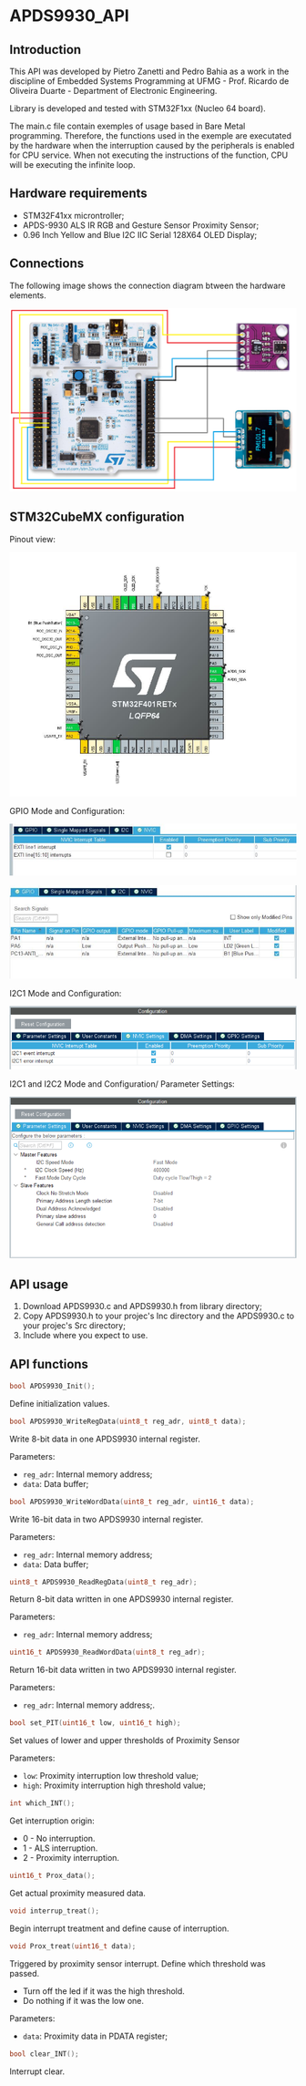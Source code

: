 # APDS9930_API

## Introduction
This API was developed by Pietro Zanetti and Pedro Bahia as a work in the discipline of Embedded Systems Programming at UFMG - Prof. Ricardo de Oliveira Duarte - Department of Electronic Engineering.

Library is developed and tested with STM32F1xx (Nucleo 64 board). 

The main.c file contain exemples of usage based in Bare Metal programming. Therefore, the functions used in the exemple are executated by the hardware when the interruption caused by the peripherals is enabled for CPU service. When not executing the instructions of the function, CPU will be executing the infinite loop.

## Hardware requirements
* STM32F41xx microntroller;
* APDS-9930 ALS IR RGB and Gesture Sensor Proximity Sensor;
* 0.96 Inch Yellow and Blue I2C IIC Serial 128X64 OLED Display;

## Connections
The following image shows the connection diagram btween the hardware elements. 

![Connection diagram](Images/C_Diagram.png)

## STM32CubeMX configuration
Pinout view:

![Connection diagram](Images/Pinout.jpg)

GPIO Mode and Configuration:

![Connection diagram](Images/EXTI.jpg)

![Connection diagram](Images/GPIO.jpg)

I2C1 Mode and Configuration:

![Connection diagram](Images/i2c1.PNG)

I2C1 and I2C2 Mode and Configuration/ Parameter Settings:

![Connection diagram](Images/i2c_c.PNG)

  
## API usage
1. Download APDS9930.c and APDS9930.h from library directory;
2. Copy APDS9930.h to your projec's Inc directory and the APDS9930.c to your projec's Src directory;
3. Include where you expect to use.

## API functions
```C
bool APDS9930_Init();
```
 Define initialization values.
 
 
 ```C
 bool APDS9930_WriteRegData(uint8_t reg_adr, uint8_t data);
 ```
Write 8-bit data in one APDS9930 internal register.

Parameters:
  * ```reg_adr```: Internal memory address;
  * ```data```: Data buffer;
 
 
```C
bool APDS9930_WriteWordData(uint8_t reg_adr, uint16_t data);
```
Write 16-bit data in two APDS9930 internal register.

Parameters:
  * ```reg_adr```: Internal memory address;
  * ```data```: Data buffer;


```C
uint8_t APDS9930_ReadRegData(uint8_t reg_adr);
```
Return 8-bit data written in one APDS9930 internal register.

Parameters:
  * ```reg_adr```: Internal memory address;


```C
uint16_t APDS9930_ReadWordData(uint8_t reg_adr);
```
Return 16-bit data written in two APDS9930 internal register.

Parameters:
  * ```reg_adr```: Internal memory address;.


```C
bool set_PIT(uint16_t low, uint16_t high);
```
Set values of lower and upper thresholds of Proximity Sensor

Parameters:
  * ```low```: Proximity interruption low threshold value;
  * ```high```: Proximity interruption high threshold value;


```C
int which_INT();
```
Get interruption origin:
  *	0 - No interruption.
  *	1 - ALS interruption.
  *	2 - Proximity interruption.


```C
uint16_t Prox_data();
```
Get actual proximity measured data.


```C
void interrup_treat();
```
Begin interrupt treatment and define cause of interruption.


```C
void Prox_treat(uint16_t data);
```
Triggered by proximity sensor interrupt. Define which threshold was passed.
  *	Turn off the led if it was the high threshold.
  *	Do nothing if it was the low one.

Parameters:
  * ```data```: Proximity data in PDATA register;


```C
bool clear_INT();
```
Interrupt clear.



